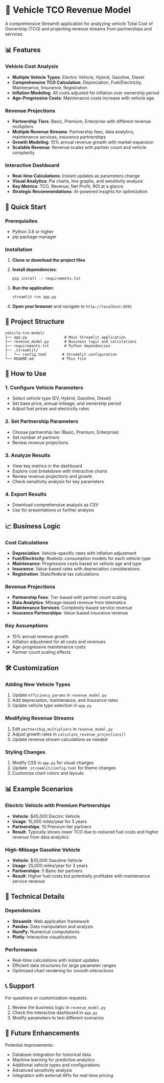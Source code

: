 # 🚗 Vehicle TCO Revenue Model

A comprehensive Streamlit application for analyzing vehicle Total Cost of Ownership (TCO) and projecting revenue streams from partnerships and services.

## 📊 Features

### Vehicle Cost Analysis
- **Multiple Vehicle Types**: Electric Vehicle, Hybrid, Gasoline, Diesel
- **Comprehensive TCO Calculation**: Depreciation, Fuel/Electricity, Maintenance, Insurance, Registration
- **Inflation Modeling**: All costs adjusted for inflation over ownership period
- **Age-Progressive Costs**: Maintenance costs increase with vehicle age

### Revenue Projections
- **Partnership Tiers**: Basic, Premium, Enterprise with different revenue multipliers
- **Multiple Revenue Streams**: Partnership fees, data analytics, maintenance services, insurance partnerships
- **Growth Modeling**: 15% annual revenue growth with market expansion
- **Scalable Revenue**: Revenue scales with partner count and vehicle complexity

### Interactive Dashboard
- **Real-time Calculations**: Instant updates as parameters change
- **Visual Analytics**: Pie charts, line graphs, and sensitivity analysis
- **Key Metrics**: TCO, Revenue, Net Profit, ROI at a glance
- **Strategic Recommendations**: AI-powered insights for optimization

## 🚀 Quick Start

### Prerequisites
- Python 3.8 or higher
- pip package manager

### Installation

1. **Clone or download the project files**

2. **Install dependencies**:
   ```bash
   pip install -r requirements.txt
   ```

3. **Run the application**:
   ```bash
   streamlit run app.py
   ```

4. **Open your browser** and navigate to `http://localhost:8501`

## 📁 Project Structure

```
vehicle-tco-model/
├── app.py                 # Main Streamlit application
├── revenue_model.py       # Business logic and calculations
├── requirements.txt       # Python dependencies
├── .streamlit/
│   └── config.toml       # Streamlit configuration
└── README.md             # This file
```

## 🎯 How to Use

### 1. Configure Vehicle Parameters
- Select vehicle type (EV, Hybrid, Gasoline, Diesel)
- Set base price, annual mileage, and ownership period
- Adjust fuel prices and electricity rates

### 2. Set Partnership Parameters
- Choose partnership tier (Basic, Premium, Enterprise)
- Set number of partners
- Review revenue projections

### 3. Analyze Results
- View key metrics in the dashboard
- Explore cost breakdown with interactive charts
- Review revenue projections and growth
- Check sensitivity analysis for key parameters

### 4. Export Results
- Download comprehensive analysis as CSV
- Use for presentations or further analysis

## 📈 Business Logic

### Cost Calculations
- **Depreciation**: Vehicle-specific rates with inflation adjustment
- **Fuel/Electricity**: Realistic consumption models for each vehicle type
- **Maintenance**: Progressive costs based on vehicle age and type
- **Insurance**: Value-based rates with depreciation considerations
- **Registration**: State/federal tax calculations

### Revenue Projections
- **Partnership Fees**: Tier-based with partner count scaling
- **Data Analytics**: Mileage-based revenue from telematics
- **Maintenance Services**: Complexity-based service revenue
- **Insurance Partnerships**: Value-based insurance revenue

### Key Assumptions
- 15% annual revenue growth
- Inflation adjustment for all costs and revenues
- Age-progressive maintenance costs
- Partner count scaling effects

## 🛠️ Customization

### Adding New Vehicle Types
1. Update `efficiency_params` in `revenue_model.py`
2. Add depreciation, maintenance, and insurance rates
3. Update vehicle type selection in `app.py`

### Modifying Revenue Streams
1. Edit `partnership_multipliers` in `revenue_model.py`
2. Adjust growth rates in `calculate_revenue_projections()`
3. Update revenue stream calculations as needed

### Styling Changes
1. Modify CSS in `app.py` for visual changes
2. Update `.streamlit/config.toml` for theme changes
3. Customize chart colors and layouts

## 📊 Example Scenarios

### Electric Vehicle with Premium Partnerships
- **Vehicle**: $45,000 Electric Vehicle
- **Usage**: 15,000 miles/year for 5 years
- **Partnerships**: 10 Premium tier partners
- **Result**: Typically shows lower TCO due to reduced fuel costs and higher revenue from data analytics

### High-Mileage Gasoline Vehicle
- **Vehicle**: $35,000 Gasoline Vehicle
- **Usage**: 25,000 miles/year for 3 years
- **Partnerships**: 5 Basic tier partners
- **Result**: Higher fuel costs but potentially profitable with maintenance service revenue

## 🔧 Technical Details

### Dependencies
- **Streamlit**: Web application framework
- **Pandas**: Data manipulation and analysis
- **NumPy**: Numerical computations
- **Plotly**: Interactive visualizations

### Performance
- Real-time calculations with instant updates
- Efficient data structures for large parameter ranges
- Optimized chart rendering for smooth interactions

## 📞 Support

For questions or customization requests:
1. Review the business logic in `revenue_model.py`
2. Check the interactive dashboard in `app.py`
3. Modify parameters to test different scenarios

## 🚀 Future Enhancements

Potential improvements:
- Database integration for historical data
- Machine learning for predictive analytics
- Additional vehicle types and configurations
- Advanced sensitivity analysis
- Integration with external APIs for real-time pricing 